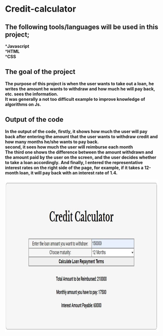 # Credit-calculator

## The following tools/languages will be used in this project;
***Javascript**<br>
***HTML**<br>
***CSS**

## The goal of the project
**The purpose of this project is when the user wants to take out a loan, he writes the amount he wants to withdraw and how much he will pay back, etc. sees the information.<br>**
**It was generally a not too difficult example to improve knowledge of algorithms on Js.**

## Output of the code
**In the output of the code, firstly, it shows how much the user will pay back after entering the amount that the user wants to withdraw credit and how many months he/she wants to pay back.<br>**
**second, it sees how much the user will reimburse each month<br>**
**The third one shows the difference between the amount withdrawn and the amount paid by the user on the screen, and the user decides whether to take a loan accordingly.**
**And finally, I entered the representative interest rates on the right side of the page, for example, if it takes a 12-month loan, it will pay back with an interest rate of 1.4.**


<img src="https://github.com/nurettinyavuz/Credit-calculator/blob/master/Output%20example.JPG?raw=true" alt="alt text" width="1100" height="500">

